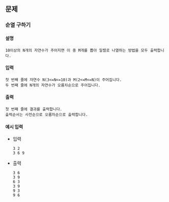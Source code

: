 ## 문제

###  순열 구하기

#### 설명
```
10이상의 N개의 자연수가 주어지면 이 중 M개를 뽑아 일렬로 나열하는 방법을 모두 출력합니다.
```

#### 입력
```
첫 번째 줄에 자연수 N(3<=N<=10)과 M(2<=M<=N)이 주어집니다.
두 번째 줄에 N개의 자연수가 오름차순으로 주어집니다.
```

#### 출력
```
첫 번째 줄에 결과를 출력합니다.
출력순서는 사전순으로 오름차순으로 출력합니다.
```

#### 예시 입력
- 입력
    ```
  3 2
  3 6 9
    ```
- 출력
    ```
  3 6
  3 9
  6 3
  3 9
  9 3
  9 6
  ```
